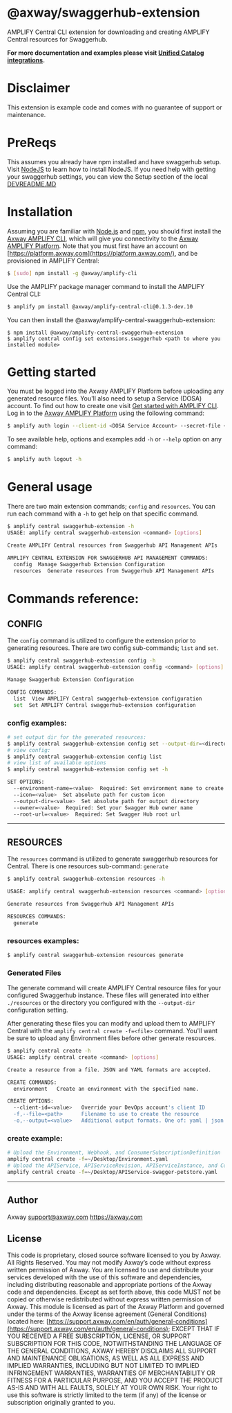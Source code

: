 # @axway/swaggerhub-extension

AMPLIFY Central CLI extension for downloading and creating AMPLIFY Central resources for Swaggerhub.

**For more documentation and examples please visit [Unified Catalog integrations](https://github.com/Axway/unified-catalog-integrations).**

# Disclaimer

This extension is example code and comes with no guarantee of support or maintenance.

# PreReqs

This assumes you already have npm installed and have swaggerhub setup. Visit [NodeJS](https://nodejs.org/) to learn how to install NodeJS. If you need help with getting your swaggerhub settings, you can view the Setup section of the local [DEVREADME.MD](DEVREADME.md)

# Installation

Assuming you are familiar with [Node.js](https://nodejs.org) and [npm](https://npmjs.com), you should first install the [Axway AMPLIFY CLI](https://www.npmjs.com/package/@axway/amplify-cli), which will give you connectivity to the [Axway AMPLIFY Platform](https://www.axway.com/en/products/amplify). Note that you must first have an account on [https://platform.axway.com](https://platform.axway.com/), and be provisioned in AMPLIFY Central:

```bash
$ [sudo] npm install -g @axway/amplify-cli
```

Use the AMPLIFY package manager command to install the AMPLIFY Central CLI:

```bash
$ amplify pm install @axway/amplify-central-cli@0.1.3-dev.10
```

You can then install the @axway/amplify-central-swaggerhub-extension:

```
$ npm install @axway/amplify-central-swaggerhub-extension
$ amplify central config set extensions.swaggerhub <path to where you installed module>
```

# Getting started

You must be logged into the Axway AMPLIFY Platform before uploading any generated resource files. You'll also need to setup a Service (DOSA) account. To find out how to create one visit [Get started with AMPLIFY CLI](https://docs.axway.com/bundle/axway-open-docs/page/docs/central/cli_getstarted/index.html). Log in to the [Axway AMPLIFY Platform](https://www.axway.com/en/products/amplify) using the following command:

```bash
$ amplify auth login --client-id <DOSA Service Account> --secret-file <Private Key>
```

To see available help, options and examples add `-h` or `--help` option on any command:

```bash
$ amplify auth logout -h
```

# General usage

There are two main extension commands; `config` and `resources`. You can run each command with a `-h` to get help on that specific command.

```bash
$ amplify central swaggerhub-extension -h
USAGE: amplify central swaggerhub-extension <command> [options]

Create AMPLIFY Central resources from Swaggerhub API Management APIs

AMPLIFY CENTRAL EXTENSION FOR SWAGGERHUB API MANAGEMENT COMMANDS:
  config  Manage Swaggerhub Extension Configuration
  resources  Generate resources from Swaggerhub API Management APIs
```

# Commands reference:

## CONFIG

The `config` command is utilized to configure the extension prior to generating resources. There are two config sub-commands; `list` and `set`.

```bash
$ amplify central swaggerhub-extension config -h
USAGE: amplify central swaggerhub-extension config <command> [options]

Manage Swaggerhub Extension Configuration

CONFIG COMMANDS:
  list  View AMPLIFY Central swaggerhub-extension configuration
  set  Set AMPLIFY Central swaggerhub-extension configuration
```

### config examples:

```bash
# set output dir for the generated resources:
$ amplify central swaggerhub-extension config set --output-dir=<directory>
# view config:
$ amplify central swaggerhub-extension config list
# view list of available options
$ amplify central swaggerhub-extension config set -h

SET OPTIONS:
  --environment-name=<value>  Required: Set environment name to create
  --icon=<value>  Set absolute path for custom icon
  --output-dir=<value>  Set absolute path for output directory
  --owner=<value>  Required: Set your Swagger Hub owner name
  --root-url=<value>  Required: Set Swagger Hub root url
```

---

## RESOURCES

The `resources` command is utilized to generate swaggerhub resources for Central. There is one resources sub-command: `generate`

```bash
$ amplify central swaggerhub-extension resources -h

USAGE: amplify central swaggerhub-extension resources <command> [options]

Generate resources from Swaggerhub API Management APIs

RESOURCES COMMANDS:
  generate
```

### resources examples:

```bash
$ amplify central swaggerhub-extension resources generate
```

### Generated Files

The generate command will create AMPLIFY Central resource files for your configured Swaggerhub instance. These files will generated into either `./resources` or the directory you configured with the `--output-dir` configuration setting.

After generating these files you can modify and upload them to AMPLIFY Central with the `amplify central create -f=<file>` command. You'll want be sure to upload any Environment files before other generate resources.

```bash
$ amplify central create -h
USAGE: amplify central create <command> [options]

Create a resource from a file. JSON and YAML formats are accepted.

CREATE COMMANDS:
  environment   Create an environment with the specified name.

CREATE OPTIONS:
  --client-id=<value>   Override your DevOps account's client ID
  -f,--file=<path>      Filename to use to create the resource
  -o,--output=<value>   Additional output formats. One of: yaml | json
```

### create example:

```bash
# Upload the Environment, Webhook, and ConsumerSubscriptionDefinition
amplify central create -f=~/Desktop/Environment.yaml
# Upload the APIService, APIServiceRevision, APIServiceInstance, and ConsumerInstance
amplify central create -f=~/Desktop/APIService-swagger-petstore.yaml
```

---

## Author

Axway <support@axway.com> https://axway.com

## License

This code is proprietary, closed source software licensed to you by Axway. All Rights Reserved. You may not modify Axway’s code without express written permission of Axway. You are licensed to use and distribute your services developed with the use of this software and dependencies, including distributing reasonable and appropriate portions of the Axway code and dependencies. Except as set forth above, this code MUST not be copied or otherwise redistributed without express written permission of Axway. This module is licensed as part of the Axway Platform and governed under the terms of the Axway license agreement (General Conditions) located here: [https://support.axway.com/en/auth/general-conditions](https://support.axway.com/en/auth/general-conditions); EXCEPT THAT IF YOU RECEIVED A FREE SUBSCRIPTION, LICENSE, OR SUPPORT SUBSCRIPTION FOR THIS CODE, NOTWITHSTANDING THE LANGUAGE OF THE GENERAL CONDITIONS, AXWAY HEREBY DISCLAIMS ALL SUPPORT AND MAINTENANCE OBLIGATIONS, AS WELL AS ALL EXPRESS AND IMPLIED WARRANTIES, INCLUDING BUT NOT LIMITED TO IMPLIED INFRINGEMENT WARRANTIES, WARRANTIES OF MERCHANTABILITY OR FITNESS FOR A PARTICULAR PURPOSE, AND YOU ACCEPT THE PRODUCT AS-IS AND WITH ALL FAULTS, SOLELY AT YOUR OWN RISK. Your right to use this software is strictly limited to the term (if any) of the license or subscription originally granted to you.

